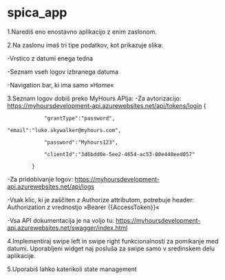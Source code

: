 # spica_app

1.Narediš eno enostavno aplikacijo z enim zaslonom.

2.Na zaslonu imaš tri tipe podatkov, kot prikazuje slika:

-Vrstico z datumi enega tedna

-Seznam vseh logov izbranega datuma

-Navigation bar, ki ima samo »Home«



3.Seznam logov dobiš preko MyHours APIja:
-Za avtorizacijo: https://myhoursdevelopment-api.azurewebsites.net/api/tokens/login
{

                "grantType":"password",

    "email":"luke.skywalker@myhours.com",

                "password":"Myhours123",

                "clientId":"3d6bdd0e-5ee2-4654-ac53-00e440eed057"

            }

-Za pridobivanje logov: https://myhoursdevelopment-api.azurewebsites.net/api/logs

-Vsak klic, ki je zaščiten z Authorize attributom, potrebuje header: Authorization z vrednostjo »Bearer {{AccessToken}}«

-Vsa API dokumentacija je na voljo tu: https://myhoursdevelopment-api.azurewebsites.net/swagger/index.html

4.Implementiraj swipe left in swipe right funkcionalnosti za pomikanje med datumi. Uporabljeni widget naj posluša za swipe samo v sredinskem delu aplikacije.

5.Uporabiš lahko katerikoli state management
